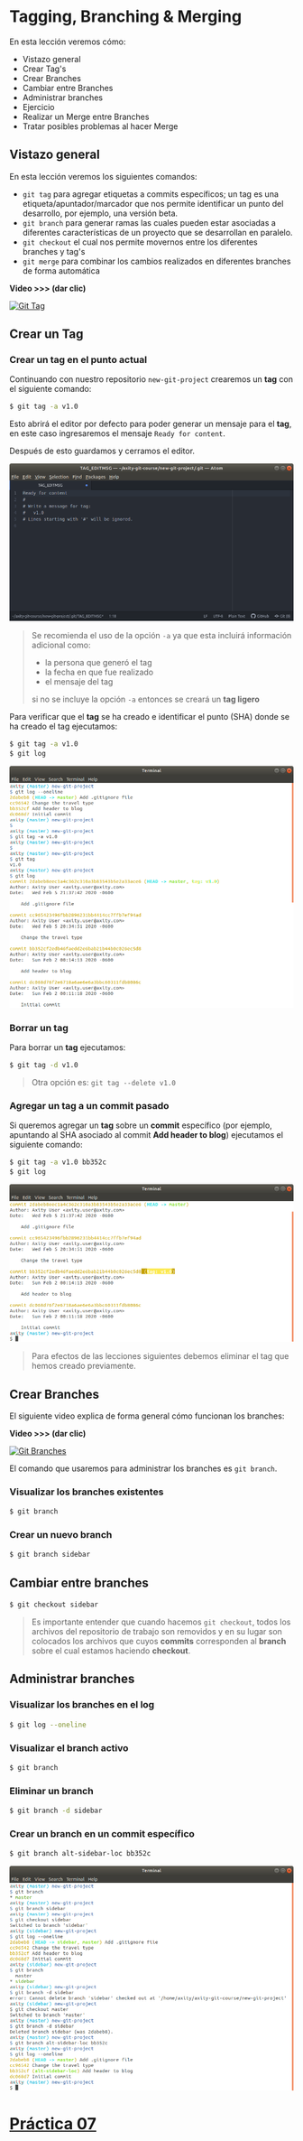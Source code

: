 # Tagging, Branching & Merging

En esta lección veremos cómo:

 - Vistazo general
 - Crear Tag's
 - Crear Branches
 - Cambiar entre Branches
 - Administrar branches
 - Ejercicio
 - Realizar un Merge entre Branches
 - Tratar posibles problemas al hacer Merge

## Vistazo general
En esta lección veremos los siguientes comandos:
 - `git tag` para agregar etiquetas a commits específicos; un tag es una etiqueta/apuntador/marcador que nos permite identificar un punto del desarrollo, por ejemplo, una versión beta. 
 - `git branch` para generar ramas las cuales pueden estar asociadas a diferentes características de un proyecto que se desarrollan en paralelo.
 - `git checkout` el cual nos permite movernos entre los diferentes  branches y tag's
 - `git merge` para combinar los cambios realizados en diferentes branches de forma automática

**Video >>> (dar clic)**

[![Git Tag](http://img.youtube.com/vi/D4VdXT72ASE/0.jpg)](http://www.youtube.com/watch?v=D4VdXT72ASE "Git Tag")

## Crear un Tag

### Crear un tag en el punto actual

Continuando con nuestro repositorio `new-git-project` crearemos un **tag** con el siguiente comando:

```bash
$ git tag -a v1.0
```
Esto abrirá el editor por defecto para poder generar un mensaje para el **tag**, en este caso ingresaremos el mensaje `Ready for content`.

Después de esto guardamos y cerramos el editor.

![img_07_git_tag_atom](images/img_07_git_tag_atom.png)

> Se recomienda el uso de la opción `-a` ya que esta incluirá información adicional como:
> 
> - la persona que generó el tag
> - la fecha en que fue realizado
> - el mensaje del tag
>
> si no se incluye la opción `-a` entonces se creará un **tag ligero**

Para verificar que el **tag** se ha creado e identificar el punto (SHA) donde se ha creado el tag ejecutamos:

```bash
$ git tag -a v1.0
$ git log
```

![img_07_git_tag_log](images/img_07_git_tag_log.png)

### Borrar un tag

Para borrar un **tag** ejecutamos:
```bash
$ git tag -d v1.0
```
> Otra opción es: `git tag --delete v1.0`

### Agregar un tag a un commit pasado

Si queremos agregar un **tag** sobre un **commit** específico (por ejemplo, apuntando al SHA asociado al commit **Add header to blog**) ejecutamos el siguiente comando:
```bash
$ git tag -a v1.0 bb352c
$ git log
```

![img_07_git_tag_commit](images/img_07_git_tag_commit.png)

> Para efectos de las lecciones siguientes debemos eliminar el tag que hemos creado previamente.

## Crear Branches

El siguiente video explica de forma general cómo funcionan los branches:

**Video >>> (dar clic)**

[![Git Branches](http://img.youtube.com/vi/ywcOC6CLG4s/0.jpg)](http://www.youtube.com/watch?v=ywcOC6CLG4s "Git Branches")

El comando que usaremos para administrar los branches es `git branch`.

### Visualizar los branches existentes

```bash
$ git branch
```

### Crear un nuevo branch

```bash
$ git branch sidebar
```

## Cambiar entre branches

```bash
$ git checkout sidebar
```
> Es importante entender que cuando hacemos `git checkout`, todos los archivos del repositorio de trabajo son removidos y en su lugar son colocados los archivos que cuyos **commits** corresponden al **branch** sobre el cual estamos haciendo **checkout**.

## Administrar branches

### Visualizar los branches en el log

```bash
$ git log --oneline
```

### Visualizar el branch activo

```bash
$ git branch
```

### Eliminar un branch

```bash
$ git branch -d sidebar
```

### Crear un branch en un commit específico

```bash
$ git branch alt-sidebar-loc bb352c
```

![img_07_git_branch_01](images/img_07_git_branch_01.png)

# [**Práctica 07**](Práctica%2007%20-%20Commits.md#ejercicio---commits)

<!--stackedit_data:
eyJoaXN0b3J5IjpbMTU2MzE1NTI5MywxMzM0MDgyMjQzLC0xND
IzMDIyMDk2LC0xMDk2MDIzMzgwLC0xNzM4NjE0MjMxLDE1NDI2
MDc3NjEsMTQxMTAzNDI2NSwtMTA3MTY3ODE4MSwtMTMzNDE0ND
UzMSwyMDgxMTYxOTE0LC00ODEwOTI5MDAsMTA3NjEzNjc0OSw1
MjAyMDY2NjAsLTE0MTk0NTc3ODgsMTg0NzQ2OTg2MSwtNDMwNz
I1MDEsMjg2Njg0MTk0LC0xNjYwODMwOTI1LC0xOTMwNTAyNDgs
LTE4MTEyMTg1OTldfQ==
-->